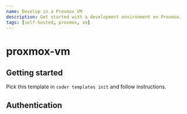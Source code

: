 ```yaml
---
name: Develop in a Proxmox VM
description: Get started with a development environment on Proxmox.
tags: [self-hosted, proxmox, vm]
---
```


# proxmox-vm

## Getting started

Pick this template in `coder templates init` and follow instructions.

## Authentication


